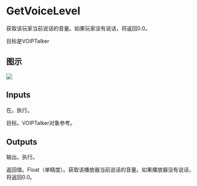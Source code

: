 # GetVoiceLevel

获取该玩家当前说话的音量。如果玩家没有说话，将返回0.0。

目标是VOIPTalker

## 图示

![]($-20221218-18081827.png)

## Inputs

在。执行。

目标。VOIPTalker对象参考。 

## Outputs

输出。执行。

返回值。Float（单精度）。获取该播放器当前说话的音量。如果播放器没有说话，将返回0.0。
